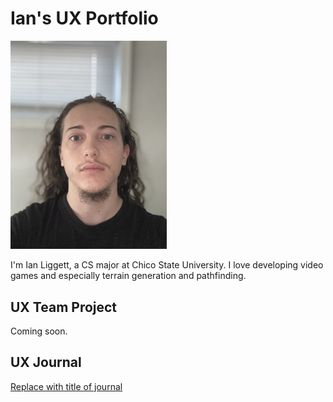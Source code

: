 # Ian's UX Portfolio

<img src = "IMG_0539.jpg" width="250">

I'm Ian Liggett, a CS major at Chico State University. I love developing video games and especially terrain generation and pathfinding.

## UX Team Project

Coming soon.

## UX Journal

[Replace with title of journal](journal/)
